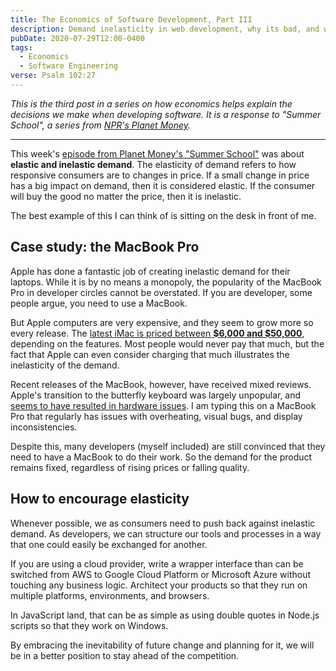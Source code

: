 ```yaml
---
title: The Economics of Software Development, Part III
description: Demand inelasticity in web development, why its bad, and what we can do about it.
pubDate: 2020-07-29T12:00-0400
tags:
  - Economics
  - Software Engineering
verse: Psalm 102:27
---
```


_This is the third post in a series on how economics helps explain the decisions we make when developing software. It is a response to "Summer School", a series from [NPR's Planet Money](https://www.npr.org/sections/money/)._

---

This week's [episode from Planet Money's "Summer School"](https://www.npr.org/2020/07/22/894368822/summer-school-3-profit-cocaine) was about **elastic and inelastic demand**. The elasticity of demand refers to how responsive consumers are to changes in price. If a small change in price has a big impact on demand, then it is considered elastic. If the consumer will buy the good no matter the price, then it is inelastic.

The best example of this I can think of is sitting on the desk in front of me.

## Case study: the MacBook Pro

Apple has done a fantastic job of creating inelastic demand for their laptops. While it is by no means a monopoly, the popularity of the MacBook Pro in developer circles cannot be overstated. If you are developer, some people argue, you need to use a MacBook.

But Apple computers are very expensive, and they seem to grow more so every release. The [latest iMac is priced between **$6,000 and $50,000**](https://www.businessinsider.com/apple-50000-mac-pro-price-not-for-you-2019-12), depending on the features. Most people would never pay that much, but the fact that Apple can even consider charging that much illustrates the inelasticity of the demand.

Recent releases of the MacBook, however, have received mixed reviews. Apple's transition to the butterfly keyboard was largely unpopular, and [seems to have resulted in hardware issues](https://www.wsj.com/graphics/apple-still-hasnt-fixed-its-macbook-keyboard-problem/). I am typing this on a MacBook Pro that regularly has issues with overheating, visual bugs, and display inconsistencies.

Despite this, many developers (myself included) are still convinced that they need to have a MacBook to do their work. So the demand for the product remains fixed, regardless of rising prices or falling quality.

## How to encourage elasticity

Whenever possible, we as consumers need to push back against inelastic demand. As developers, we can structure our tools and processes in a way that one could easily be exchanged for another.

If you are using a cloud provider, write a wrapper interface than can be switched from AWS to Google Cloud Platform or Microsoft Azure without touching any business logic. Architect your products so that they run on multiple platforms, environments, and browsers.

In JavaScript land, that can be as simple as using double quotes in Node.js scripts so that they work on Windows.

By embracing the inevitability of future change and planning for it, we will be in a better position to stay ahead of the competition.
